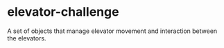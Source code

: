 # elevator-challenge
A set of objects that manage elevator movement and interaction between the elevators. 